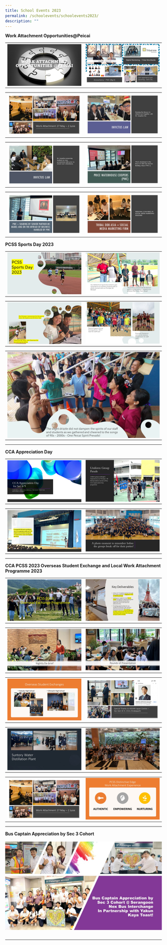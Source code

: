 ```yaml
---
title: School Events 2023
permalink: /schoolevents/schoolevents2023/
description: ""
---
```

<b>Work Attachment Opportunities@Peicai</b><br>
<table>
<tbody>
<tr>
<th><img src="/images/work attachment opportunities-peicai 01.JPG" style="width: 100%;"><br>	
</th><td><img src="/images/work attachment opportunities-peicai 02.JPG" style="width: 100%;"><br>
</td></tr>
</tbody>

</table><table>
<tbody>
<tr>
<th><img src="/images/work attachment opportunities-peicai 03.JPG" style="width: 100%;"><br>	
</th><td><img src="/images/work attachment opportunities-peicai 04.JPG" style="width: 100%;"><br>
</td></tr>
</tbody>
	
</table><table>
<tbody>
<tr>
<th><img src="/images/work attachment opportunities-peicai 05.JPG" style="width: 100%;"><br>	
</th><td><img src="/images/work attachment opportunities-peicai 06.JPG" style="width: 100%;"><br>
</td></tr>
</tbody>
	
</table><table>
<tbody>
<tr>
<th><img src="/images/work attachment opportunities-peicai 07.JPG" style="width: 100%;"><br>	
</th><td><img src="/images/work attachment opportunities-peicai 08.JPG" style="width: 100%;"><br>
</td></tr>
</tbody>

</table><b>PCSS Sports Day 2023</b><br>
<table>
<tbody>
<tr>
<th><img src="/images/sports day 2023_1.PNG" style="width: 100%;"><br>	
</th><td><img src="/images/sports day 2023_2.PNG" style="width: 100%;"><br>
</td></tr>
</tbody>
</table>

<table>
<tbody>
<tr>
<th><img src="/images/sports day 2023_3.PNG" style="width: 100%;"><br>	
</th><td><img src="/images/sports day 2023_4.PNG" style="width: 100%;"><br>
</td></tr>
</tbody>
</table>

<table>
<tbody>
<tr>
<th><img src="/images/sports day 2023_5.PNG" style="width: 100%;"><br>	
</th></tr>
</tbody>
</table>
<hr>

<b>CCA Appreciation Day</b><br>
<table>
<tbody>
<tr>
<th><img src="/images/cca appreciation day01.JPG" style="width: 100%;"><br>	
</th><td><img src="/images/cca appreciation day02.JPG" style="width: 100%;"><br>
</td></tr>
</tbody>
</table>

<table>
<tbody>
<tr>
<th><img src="/images/cca appreciation day03.JPG" style="width: 100%;"><br>	
</th><td><img src="/images/cca appreciation day04.JPG" style="width: 100%;"><br>
</td></tr>
</tbody>
</table>
<hr>

<b>CCA PCSS 2023 Overseas Student Exchange and Local Work Attachment Programme 2023</b><br>
<table>
<tbody>
<tr>
<th><img src="/images/pcss 2023 overseas student exchange and local work attachment programme 2023 01.JPG" style="width: 100%;"><br>	
</th><td><img src="/images/pcss 2023 overseas student exchange and local work attachment programme 2023 02.JPG" style="width: 100%;"><br>
</td></tr>
</tbody>
</table>

<table>
<tbody>
<tr>
<th><img src="/images/pcss 2023 overseas student exchange and local work attachment programme 2023 03.JPG" style="width: 100%;"><br>	
</th><td><img src="/images/pcss 2023 overseas student exchange and local work attachment programme 2023 04.JPG" style="width: 100%;"><br>
</td></tr>
</tbody>
</table>

<table>
<tbody>
<tr>
<th><img src="/images/pcss 2023 overseas student exchange and local work attachment programme 2023 05.JPG" style="width: 100%;"><br>	
</th><td><img src="/images/pcss 2023 overseas student exchange and local work attachment programme 2023 06.JPG" style="width: 100%;"><br>
</td></tr>
</tbody>
</table>

<table>
<tbody>
<tr>
<th><img src="/images/pcss 2023 overseas student exchange and local work attachment programme 2023 07.JPG" style="width: 100%;"><br>	
</th><td><img src="/images/pcss 2023 overseas student exchange and local work attachment programme 2023 08.JPG" style="width: 100%;"><br>
</td></tr>
</tbody>
</table>

<table>
<tbody>
<tr>
<th><img src="/images/pcss 2023 overseas student exchange and local work attachment programme 2023 09.JPG" style="width: 100%;"><br>	
</th><td><img src="/images/pcss 2023 overseas student exchange and local work attachment programme 2023 10.JPG" style="width: 100%;"><br>
</td></tr>
</tbody>
</table>
<hr>

<b>Bus Captain Appreciation by Sec 3 Cohort</b><br><br>
<img style="width: %;" src="/images/Bus Captain Appreciation by Sec 3 Cohort.jpg"><br>
<table>
<tbody>
<tr>
</tr></tbody></table>
<hr>